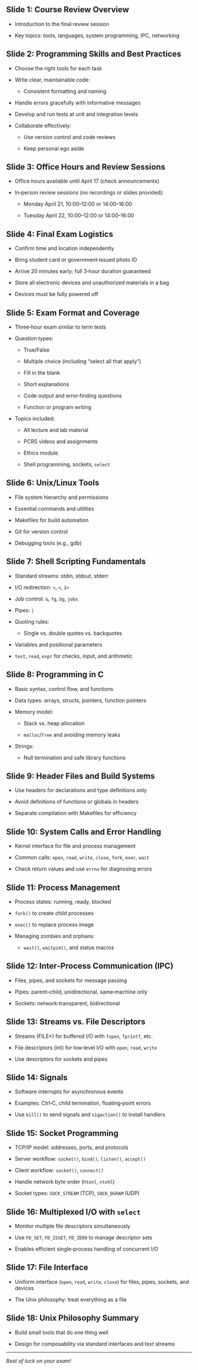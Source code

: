 ## Slide 1: Course Review Overview

- Introduction to the final review session
    
- Key topics: tools, languages, system programming, IPC, networking
    

## Slide 2: Programming Skills and Best Practices

- Choose the right tools for each task
    
- Write clear, maintainable code:
    
    - Consistent formatting and naming
        
- Handle errors gracefully with informative messages
    
- Develop and run tests at unit and integration levels
    
- Collaborate effectively:
    
    - Use version control and code reviews
        
    - Keep personal ego aside
        

## Slide 3: Office Hours and Review Sessions

- Office hours available until April 17 (check announcements)
    
- In‑person review sessions (no recordings or slides provided):
    
    - Monday April 21, 10:00–12:00 or 14:00–16:00
        
    - Tuesday April 22, 10:00–12:00 or 14:00–16:00
        

## Slide 4: Final Exam Logistics

- Confirm time and location independently
    
- Bring student card or government‑issued photo ID
    
- Arrive 20 minutes early; full 3‑hour duration guaranteed
    
- Store all electronic devices and unauthorized materials in a bag
    
- Devices must be fully powered off
    

## Slide 5: Exam Format and Coverage

- Three‑hour exam similar to term tests
    
- Question types:
    
    - True/False
        
    - Multiple choice (including “select all that apply”)
        
    - Fill in the blank
        
    - Short explanations
        
    - Code output and error‑finding questions
        
    - Function or program writing
        
- Topics included:
    
    - All lecture and lab material
        
    - PCRS videos and assignments
        
    - Ethics module
        
    - Shell programming, sockets, `select`
        

## Slide 6: Unix/Linux Tools

- File system hierarchy and permissions
    
- Essential commands and utilities
    
- Makefiles for build automation
    
- Git for version control
    
- Debugging tools (e.g., gdb)
    

## Slide 7: Shell Scripting Fundamentals

- Standard streams: stdin, stdout, stderr
    
- I/O redirection: `>`, `<`, `2>`
    
- Job control: `&`, `fg`, `bg`, `jobs`
    
- Pipes: `|`
    
- Quoting rules:
    
    - Single vs. double quotes vs. backquotes
        
- Variables and positional parameters
    
- `test`, `read`, `expr` for checks, input, and arithmetic
    

## Slide 8: Programming in C

- Basic syntax, control flow, and functions
    
- Data types: arrays, structs, pointers, function pointers
    
- Memory model:
    
    - Stack vs. heap allocation
        
    - `malloc`/`free` and avoiding memory leaks
        
- Strings:
    
    - Null termination and safe library functions
        

## Slide 9: Header Files and Build Systems

- Use headers for declarations and type definitions only
    
- Avoid definitions of functions or globals in headers
    
- Separate compilation with Makefiles for efficiency
    

## Slide 10: System Calls and Error Handling

- Kernel interface for file and process management
    
- Common calls: `open`, `read`, `write`, `close`, `fork`, `exec`, `wait`
    
- Check return values and use `errno` for diagnosing errors
    

## Slide 11: Process Management

- Process states: running, ready, blocked
    
- `fork()` to create child processes
    
- `exec()` to replace process image
    
- Managing zombies and orphans:
    
    - `wait()`, `waitpid()`, and status macros
        

## Slide 12: Inter‑Process Communication (IPC)

- Files, pipes, and sockets for message passing
    
- Pipes: parent–child, unidirectional, same‑machine only
    
- Sockets: network‑transparent, bidirectional
    

## Slide 13: Streams vs. File Descriptors

- Streams (FILE*) for buffered I/O with `fopen`, `fprintf`, etc.
    
- File descriptors (int) for low‑level I/O with `open`, `read`, `write`
    
- Use descriptors for sockets and pipes
    

## Slide 14: Signals

- Software interrupts for asynchronous events
    
- Examples: Ctrl‑C, child termination, floating‑point errors
    
- Use `kill()` to send signals and `sigaction()` to install handlers
    

## Slide 15: Socket Programming

- TCP/IP model: addresses, ports, and protocols
    
- Server workflow: `socket()`, `bind()`, `listen()`, `accept()`
    
- Client workflow: `socket()`, `connect()`
    
- Handle network byte order (`htonl`, `ntohl`)
    
- Socket types: `SOCK_STREAM` (TCP), `SOCK_DGRAM` (UDP)
    

## Slide 16: Multiplexed I/O with `select`

- Monitor multiple file descriptors simultaneously
    
- Use `FD_SET`, `FD_ISSET`, `FD_ZERO` to manage descriptor sets
    
- Enables efficient single‑process handling of concurrent I/O
    

## Slide 17: File Interface

- Uniform interface (`open`, `read`, `write`, `close`) for files, pipes, sockets, and devices
    
- The Unix philosophy: treat everything as a file
    

## Slide 18: Unix Philosophy Summary

- Build small tools that do one thing well
    
- Design for composability via standard interfaces and text streams
    

---

_Best of luck on your exam!_